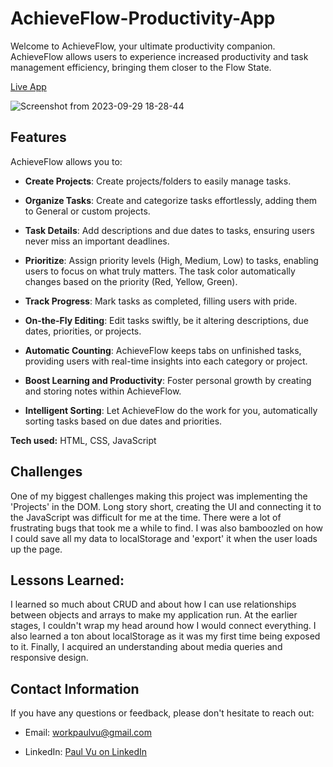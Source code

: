# AchieveFlow-Productivity-App

Welcome to AchieveFlow, your ultimate productivity companion. AchieveFlow allows users to experience increased productivity and task management efficiency, bringing them closer to the Flow State.
  
[Live App](https://paulvu2023.github.io/AchieveFlow-Productivity-App/)

![Screenshot from 2023-09-29 18-28-44](https://github.com/paulvu2023/AchieveFlow-Productivity-App/assets/118864214/a998a1bc-82f5-4214-9a23-1a0b6ae708aa)

## Features

AchieveFlow allows you to:

- **Create Projects**: Create projects/folders to easily manage tasks.
  
- **Organize Tasks**: Create and categorize tasks effortlessly, adding them to General or custom projects.
  
- **Task Details**: Add descriptions and due dates to tasks, ensuring users never miss an important deadlines.
  
- **Prioritize**: Assign priority levels (High, Medium, Low) to tasks, enabling users to focus on what truly matters. The task color automatically changes based on the priority (Red, Yellow, Green).
  
- **Track Progress**: Mark tasks as completed, filling users with pride.
  
- **On-the-Fly Editing**: Edit tasks swiftly, be it altering descriptions, due dates, priorities, or projects.
  
- **Automatic Counting**: AchieveFlow keeps tabs on unfinished tasks, providing users with real-time insights into each category or project.
  
- **Boost Learning and Productivity**: Foster personal growth by creating and storing notes within AchieveFlow.
  
- **Intelligent Sorting**: Let AchieveFlow do the work for you, automatically sorting tasks based on due dates and priorities.


**Tech used:** HTML, CSS, JavaScript

## Challenges 

One of my biggest challenges making this project was implementing the 'Projects' in the DOM. Long story short, creating the UI and connecting it to the JavaScript was difficult for me at the time. There were a lot of frustrating bugs that took me a while to find. I was also bamboozled on how I could save all my data to localStorage and 'export' it when the user loads up the page.

## Lessons Learned:

I learned so much about CRUD and about how I can use relationships between objects and arrays to make my application run. At the earlier stages, I couldn't wrap my head around how I would connect everything. I also learned a ton about localStorage as it was my first time being exposed to it. Finally, I acquired an understanding about media queries and responsive design.
  
## Contact Information

If you have any questions or feedback, please don't hesitate to reach out:

- Email: [workpaulvu@gmail.com](mailto:workpaulvu@gmail.com)
  
- LinkedIn: [Paul Vu on LinkedIn](https://www.linkedin.com/in/paul-vu-business)
